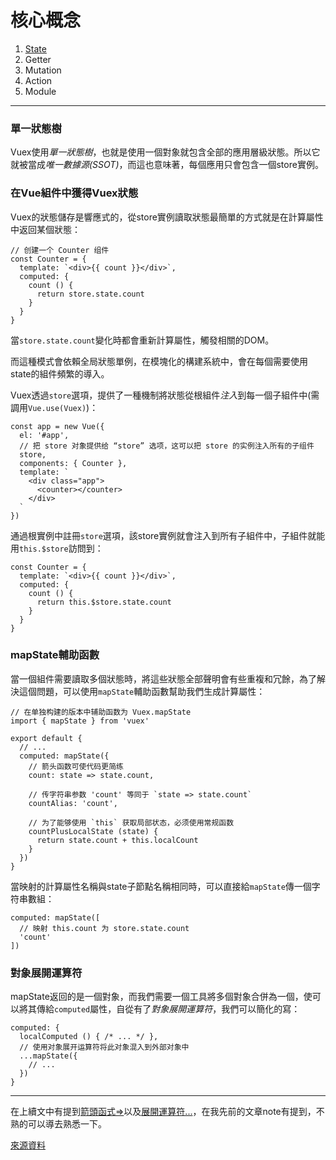 # 核心概念

1. [State](https://github.com/wu-shang-ru/Vuex/tree/master/KeyConcept/State)
2. Getter
3. Mutation
4. Action
5. Module

***

### 單一狀態樹

Vuex使用*單一狀態樹*，也就是使用一個對象就包含全部的應用層級狀態。所以它就被當成*唯一數據源(SSOT)*，而這也意味著，每個應用只會包含一個store實例。

### 在Vue組件中獲得Vuex狀態

Vuex的狀態儲存是響應式的，從store實例讀取狀態最簡單的方式就是在計算屬性中返回某個狀態：

```
// 创建一个 Counter 组件
const Counter = {
  template: `<div>{{ count }}</div>`,
  computed: {
    count () {
      return store.state.count
    }
  }
}
```

當`store.state.count`變化時都會重新計算屬性，觸發相關的DOM。

而這種模式會依賴全局狀態單例，在模塊化的構建系統中，會在每個需要使用state的組件頻繁的導入。

Vuex透過`store`選項，提供了一種機制將狀態從根組件*注入*到每一個子組件中(需調用`Vue.use(Vuex)`)：

```
const app = new Vue({
  el: '#app',
  // 把 store 对象提供给 “store” 选项，这可以把 store 的实例注入所有的子组件
  store,
  components: { Counter },
  template: `
    <div class="app">
      <counter></counter>
    </div>
  `
})
```

通過根實例中註冊`store`選項，該store實例就會注入到所有子組件中，子組件就能用`this.$store`訪問到：

```
const Counter = {
  template: `<div>{{ count }}</div>`,
  computed: {
    count () {
      return this.$store.state.count
    }
  }
}
```

### mapState輔助函數

當一個組件需要讀取多個狀態時，將這些狀態全部聲明會有些重複和冗餘，為了解決這個問題，可以使用`mapState`輔助函數幫助我們生成計算屬性：

```
// 在单独构建的版本中辅助函数为 Vuex.mapState
import { mapState } from 'vuex'

export default {
  // ...
  computed: mapState({
    // 箭头函数可使代码更简练
    count: state => state.count,

    // 传字符串参数 'count' 等同于 `state => state.count`
    countAlias: 'count',

    // 为了能够使用 `this` 获取局部状态，必须使用常规函数
    countPlusLocalState (state) {
      return state.count + this.localCount
    }
  })
}
```

當映射的計算屬性名稱與state子節點名稱相同時，可以直接給`mapState`傳一個字符串數組：

```
computed: mapState([
  // 映射 this.count 为 store.state.count
  'count'
])
```

### 對象展開運算符

mapState返回的是一個對象，而我們需要一個工具將多個對象合併為一個，使可以將其傳給`computed`屬性，自從有了*對象展開運算符*，我們可以簡化的寫：

```
computed: {
  localComputed () { /* ... */ },
  // 使用对象展开运算符将此对象混入到外部对象中
  ...mapState({
    // ...
  })
}
```

***

在上續文中有提到[箭頭函式=>](https://github.com/wu-shang-ru/notes/tree/master/JS/ECMAScript%206/part2/ArrowFunction)以及[展開運算符...](https://github.com/wu-shang-ru/notes/tree/master/JS/ECMAScript%206/part1/Destructuring)，在我先前的文章note有提到，不熟的可以導去熟悉一下。

[來源資料](https://vuex.vuejs.org/zh/guide/state.html)
